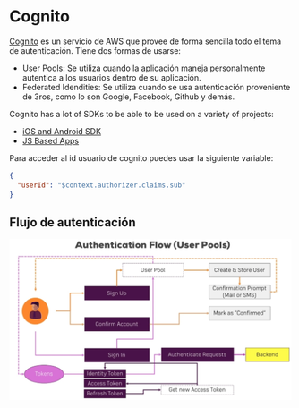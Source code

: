 # Cognito

[Cognito](https://aws.amazon.com/cognito/) es un servicio de AWS que provee de
forma sencilla todo el tema de autenticación. Tiene dos formas de usarse:

- User Pools: Se utiliza cuando la aplicación maneja personalmente autentica a
  los usuarios dentro de su aplicación.
- Federated Idendities: Se utiliza cuando se usa autenticación proveniente de
  3ros, como lo son Google, Facebook, Github y demás.

Cognito has a lot of SDKs to be able to be used on a variety of projects:

- [iOS and Android SDK](https://docs.aws.amazon.com/cognito/latest/developerguide/cognito-integrate-apps.html)
- [JS Based Apps](https://github.com/aws-amplify/amplify-js/tree/master/packages/amazon-cognito-identity-js)

Para acceder al id usuario de cognito puedes usar la siguiente variable:

```json
{
  "userId": "$context.authorizer.claims.sub"
}
```

## Flujo de autenticación

![Flujo](./imgs/CognitoFlow.jpg)
